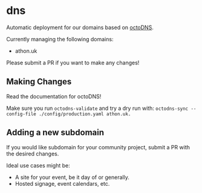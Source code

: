 # dns

Automatic deployment for our domains based on [octoDNS](https://github.com/github/octodns).

Currently managing the following domains:
* athon.uk

Please submit a PR if you want to make any changes!

## Making Changes

Read the documentation for octoDNS!

Make sure you run `octodns-validate` and try a dry run with:
`octodns-sync --config-file ./config/production.yaml athon.uk.`

## Adding a new subdomain

If you would like subdomain for your community project, submit a PR with the
desired changes.

Ideal use cases might be:
* A site for your event, be it day of or generally.
* Hosted signage, event calendars, etc.
